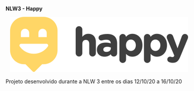 <b>NLW3 - Happy</b>
<p align="center">
  <img src="https://raw.githubusercontent.com/alewebcode/nlw3/master/icon.svg" />
</p>
Projeto desenvolvido durante a NLW 3 entre os dias 12/10/20 a 16/10/20
